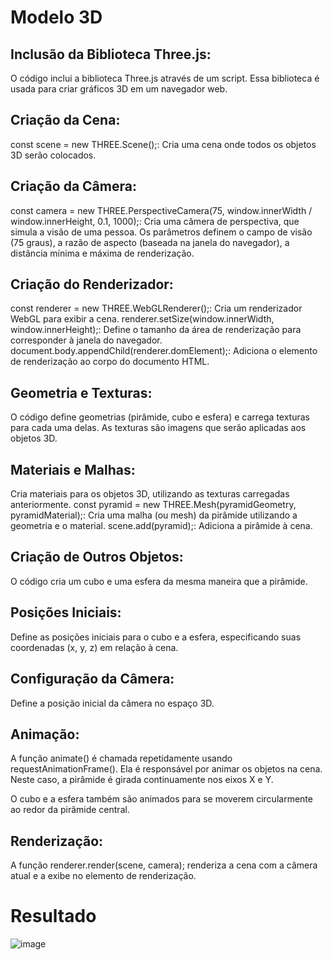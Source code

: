 # Modelo 3D

## Inclusão da Biblioteca Three.js:

O código inclui a biblioteca Three.js através de um script. Essa biblioteca é usada para criar gráficos 3D em um navegador web.

## Criação da Cena:

const scene = new THREE.Scene();: Cria uma cena onde todos os objetos 3D serão colocados.

## Criação da Câmera:

const camera = new THREE.PerspectiveCamera(75, window.innerWidth / window.innerHeight, 0.1, 1000);: Cria uma câmera de perspectiva, que simula a visão de uma pessoa. Os parâmetros definem o campo de visão (75 graus), a razão de aspecto (baseada na janela do navegador), a distância mínima e máxima de renderização.

## Criação do Renderizador:

const renderer = new THREE.WebGLRenderer();: Cria um renderizador WebGL para exibir a cena.
renderer.setSize(window.innerWidth, window.innerHeight);: Define o tamanho da área de renderização para corresponder à janela do navegador.
document.body.appendChild(renderer.domElement);: Adiciona o elemento de renderização ao corpo do documento HTML.

## Geometria e Texturas:

O código define geometrias (pirâmide, cubo e esfera) e carrega texturas para cada uma delas. As texturas são imagens que serão aplicadas aos objetos 3D.

## Materiais e Malhas:

Cria materiais para os objetos 3D, utilizando as texturas carregadas anteriormente.
const pyramid = new THREE.Mesh(pyramidGeometry, pyramidMaterial);: Cria uma malha (ou mesh) da pirâmide utilizando a geometria e o material.
scene.add(pyramid);: Adiciona a pirâmide à cena.

## Criação de Outros Objetos:

O código cria um cubo e uma esfera da mesma maneira que a pirâmide.

## Posições Iniciais:

Define as posições iniciais para o cubo e a esfera, especificando suas coordenadas (x, y, z) em relação à cena.

## Configuração da Câmera:

Define a posição inicial da câmera no espaço 3D.

## Animação:

A função animate() é chamada repetidamente usando requestAnimationFrame(). Ela é responsável por animar os objetos na cena.
Neste caso, a pirâmide é girada continuamente nos eixos X e Y.

O cubo e a esfera também são animados para se moverem circularmente ao redor da pirâmide central.

## Renderização:

A função renderer.render(scene, camera); renderiza a cena com a câmera atual e a exibe no elemento de renderização.

# Resultado

![image](https://github.com/luscipher/ComputaGrafica/assets/122156760/26c47ff1-2890-4f6e-b66e-d2c937355470)
